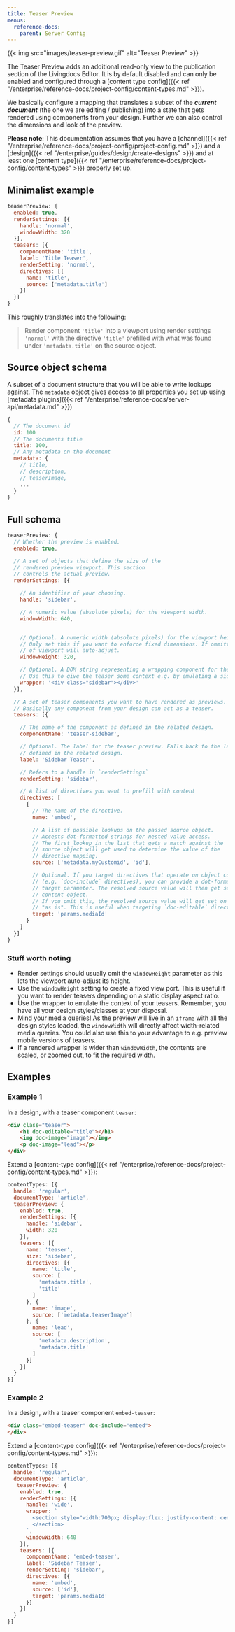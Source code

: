 ```yaml
---
title: Teaser Preview
menus:
  reference-docs:
    parent: Server Config
---
```


{{< img src="images/teaser-preview.gif" alt="Teaser Preview" >}}

The Teaser Preview adds an additional read-only view to the publication section of the Livingdocs Editor. It is by default disabled and can only be enabled and configured through a [content type config]({{< ref "/enterprise/reference-docs/project-config/content-types.md" >}}).

We basically configure a mapping that translates a subset of the **_current document_** (the one we are editing / publishing) into a state that gets rendered using components from your design. Further we can also control the dimensions and look of the preview.

**Please note**: This documentation assumes that you have a [channel]({{< ref "/enterprise/reference-docs/project-config/project-config.md" >}}) and a [design]({{< ref "/enterprise/guides/design/create-designs" >}}) and at least one [content type]({{< ref "/enterprise/reference-docs/project-config/content-types" >}}) properly set up.


## Minimalist example

```js
teaserPreview: {
  enabled: true,
  renderSettings: [{
    handle: 'normal',
    windowWidth: 320
  }],
  teasers: [{
    componentName: 'title',
    label: 'Title Teaser',
    renderSetting: 'normal',
    directives: [{
      name: 'title',
      source: ['metadata.title']
    }]
  }]
}
```

This roughly translates into the following:

> Render component `'title'` into a viewport using render settings `'normal'` with the directive `'title'` prefilled  with what was found under `'metadata.title'` on the source object.


## Source object schema

A subset of a document structure that you will be able to write lookups against. The `metadata` object gives access to all properties you set up using [metadata plugins]({{< ref "/enterprise/reference-docs/server-api/metadata.md" >}})

```js
{
  // The document id
  id: 100
  // The documents title
  title: 100,
  // Any metadata on the document
  metadata: {
    // title,
    // description,
    // teaserImage,
    ...
  }
}
```

## Full schema

```js
teaserPreview: {
  // Whether the preview is enabled.
  enabled: true,

  // A set of objects that define the size of the
  // rendered preview viewport. This section
  // controls the actual preview.
  renderSettings: [{

    // An identifier of your choosing.
    handle: 'sidebar',

    // A numeric value (absolute pixels) for the viewport width.
    windowWidth: 640,


    // Optional. A numeric width (absolute pixels) for the viewport height.
    // Only set this if you want to enforce fixed dimensions. If ommitted, the height
    // of viewport will auto-adjust.
    windowHeight: 320,

    // Optional. A DOM string representing a wrapping component for the teaser.
    // Use this to give the teaser some context e.g. by emulating a sidebar.
    wrapper: '<div class="sidebar"></div>'
  }],

  // A set of teaser components you want to have rendered as previews.
  // Basically any component from your design can act as a teaser.
  teasers: [{

    // The name of the component as defined in the related design.
    componentName: 'teaser-sidebar',

    // Optional. The label for the teaser preview. Falls back to the label as
    // defined in the related design.
    label: 'Sidebar Teaser',

    // Refers to a handle in `renderSettings`
    renderSetting: 'sidebar',

    // A list of directives you want to prefill with content
    directives: [
      {
        // The name of the directive.
        name: 'embed',

        // A list of possible lookups on the passed source object.
        // Accepts dot-formatted strings for nested value access.
        // The first lookup in the list that gets a match against the
        // source object will get used to determine the value of the
        // directive mapping.
        source: ['metadata.myCustomid', 'id'],

        // Optional. If you target directives that operate on object content
        // (e.g. `doc-include` directives), you can provide a dot-formatted
        // target parameter. The resolved source value will then get set on the
        // content object.
        // If you omit this, the resolved source value will get set on the directive
        // "as is". This is useful when targeting `doc-editable` directives
        target: 'params.mediaId'
      }
    ]
  }]
}
```

### Stuff worth noting

- Render settings should usually omit the `windowHeight` parameter as this lets the viewport auto-adjust its height.
- Use the `windowHeight` setting to create a fixed view port. This is useful if you want to render teasers depending on a static display aspect ratio.
- Use the wrapper to emulate the context of your teasers. Remember, you have all your design styles/classes at your disposal.
- Mind your media queries! As the preview will live in an `iframe` with all the design styles loaded, the `windowWidth` will directly affect width-related media queries. You could also use this to your advantage to e.g. preview mobile versions of teasers.
- If a rendered wrapper is wider than `windowWidth`, the contents are scaled, or zoomed out, to fit the required width.

## Examples

### Example 1

In a design, with a teaser component `teaser`:
```html
<div class="teaser">
    <h1 doc-editable="title"></h1>
    <img doc-image="image"></img>
    <p doc-image="lead"></p>
</div>
```

Extend a [content-type config]({{< ref "/enterprise/reference-docs/project-config/content-types.md" >}}):

```js
contentTypes: [{
  handle: 'regular',
  documentType: 'article',
  teaserPreview: {
    enabled: true,
    renderSettings: [{
      handle: 'sidebar',
      width: 320
    }],
    teasers: [{
      name: 'teaser',
      size: 'sidebar',
      directives: [{
        name: 'title',
        source: [
          'metadata.title',
          'title'
        ]
      }, {
        name: 'image',
        source: ['metadata.teaserImage']
      }, {
        name: 'lead',
        source: [
          'metadata.description',
          'metadata.title'
        ]
      }]
    }]
  }
}]
```

### Example 2

In a design, with a teaser component `embed-teaser`:
```html
<div class="embed-teaser" doc-include="embed">
</div>
```

Extend a [content-type config]({{< ref "/enterprise/reference-docs/project-config/content-types.md" >}}):

```js
contentTypes: [{
  handle: 'regular',
  documentType: 'article',
   teaserPreview: {
    enabled: true,
    renderSettings: [{
      handle: 'wide',
      wrapper: `
        <section style="width:700px; display:flex; justify-content: center;">
        </section>
      `,
      windowWidth: 640
    }],
    teasers: [{
      componentName: 'embed-teaser',
      label: 'Sidebar Teaser',
      renderSetting: 'sidebar',
      directives: [{
        name: 'embed',
        source: ['id'],
        target: 'params.mediaId'
      }]
    }]
  }
}]
```
